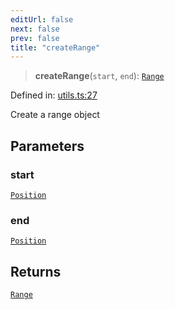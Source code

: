 ```yaml
---
editUrl: false
next: false
prev: false
title: "createRange"
---
```


> **createRange**(`start`, `end`): [`Range`](/api/ast/interfaces/range/)

Defined in: [utils.ts:27](https://github.com/rcs-agents/rcs-lang/blob/44f56387ee45f73805b6a88a5582e17ead444456/packages/ast/src/utils.ts#L27)

Create a range object

## Parameters

### start

[`Position`](/api/ast/interfaces/position/)

### end

[`Position`](/api/ast/interfaces/position/)

## Returns

[`Range`](/api/ast/interfaces/range/)
